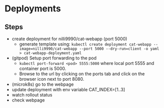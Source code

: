 # Deployments

## Steps

- create deployment for nilli9990/cat-webapp (port 5000)
  - generate template using: `kubectl create deployment cat-webapp --image=nilli9990/cat-webapp --port 5000 --dry-run=client -o yaml > cat-webapp-deployment.yaml`
- (gitpod) Setup port forwarding to the pod
  - `kubectl port-forward <pod> 5555:5000` where local port 5555 and container port is 5000.
  - Browse to the url by clicking on the ports tab and click on the browser icon next to port 8080.
- (microk8s) go to the webpage 
- update deployment with env variable CAT_INDEX=[1..3]
- watch rollout status
- check webpage
